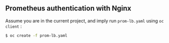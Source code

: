 ## Prometheus authentication with Nginx

Assume you are in the current project, and imply run `prom-lb.yaml` using `oc client` :

```bash
$ oc create -f prom-lb.yaml
```
